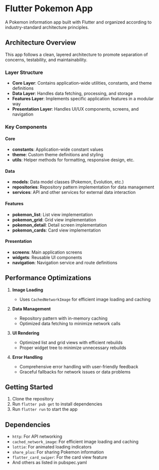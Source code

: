 # Flutter Pokemon App

A Pokemon information app built with Flutter and organized according to industry-standard architecture principles.

## Architecture Overview

This app follows a clean, layered architecture to promote separation of concerns, testability, and maintainability.

### Layer Structure

- **Core Layer**: Contains application-wide utilities, constants, and theme definitions
- **Data Layer**: Handles data fetching, processing, and storage
- **Features Layer**: Implements specific application features in a modular way
- **Presentation Layer**: Handles UI/UX components, screens, and navigation

### Key Components

#### Core
- **constants**: Application-wide constant values
- **theme**: Custom theme definitions and styling
- **utils**: Helper methods for formatting, responsive design, etc.

#### Data
- **models**: Data model classes (Pokemon, Evolution, etc.)
- **repositories**: Repository pattern implementation for data management
- **services**: API and other services for external data interaction

#### Features
- **pokemon_list**: List view implementation
- **pokemon_grid**: Grid view implementation
- **pokemon_detail**: Detail screen implementation
- **pokemon_cards**: Card view implementation

#### Presentation
- **screens**: Main application screens
- **widgets**: Reusable UI components
- **navigation**: Navigation service and route definitions

## Performance Optimizations

1. **Image Loading**
   - Uses `CachedNetworkImage` for efficient image loading and caching

2. **Data Management**
   - Repository pattern with in-memory caching
   - Optimized data fetching to minimize network calls

3. **UI Rendering**
   - Optimized list and grid views with efficient rebuilds
   - Proper widget tree to minimize unnecessary rebuilds

4. **Error Handling**
   - Comprehensive error handling with user-friendly feedback
   - Graceful fallbacks for network issues or data problems

## Getting Started

1. Clone the repository
2. Run `flutter pub get` to install dependencies
3. Run `flutter run` to start the app

## Dependencies

- `http`: For API networking
- `cached_network_image`: For efficient image loading and caching
- `lottie`: For animated loading indicators
- `share_plus`: For sharing Pokemon information
- `flutter_card_swiper`: For the card view feature
- And others as listed in pubspec.yaml
